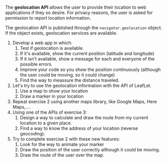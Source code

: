 The **geolocation API** allows the user to provide their location to web applications if they so desire. For privacy reasons, the user is asked for permission to report location information.

The geolocation API is published through the `navigator.geolocation` object. If the object exists, geolocation services are available.

1. Develop a web app in which:
   1. Test if geolocation is available.
   2. If it's available, show the current position (latitude and longitude)
   3. If it isn't available, show a message for each and everyone of the possible errors.
   4. Improve your code so you show the position continuously (although the user could be moving, so it could change)
   5. Find the way to meassure the distance traveled.
2. Let's try to use the geolocation information with the API of LeafLet.
   1. Use a map to show your location
   2. Draw a marker in your location
3. Repeat exercise 2 using another maps library, like Google Maps, Here Maps,....
4. Using one of the APIs of exercise 3:
   1. Design a way to calculate and draw the route from my current location to a given place.
   2. Find a way to know the address of your location (reverse geocoding).
5. Try to complete exercise 2 with these new features:
   1. Look for the way to animate your marker
   2. Draw the position of the user correctly although it could be moving.
   3. Draw the route of the user over the map.

